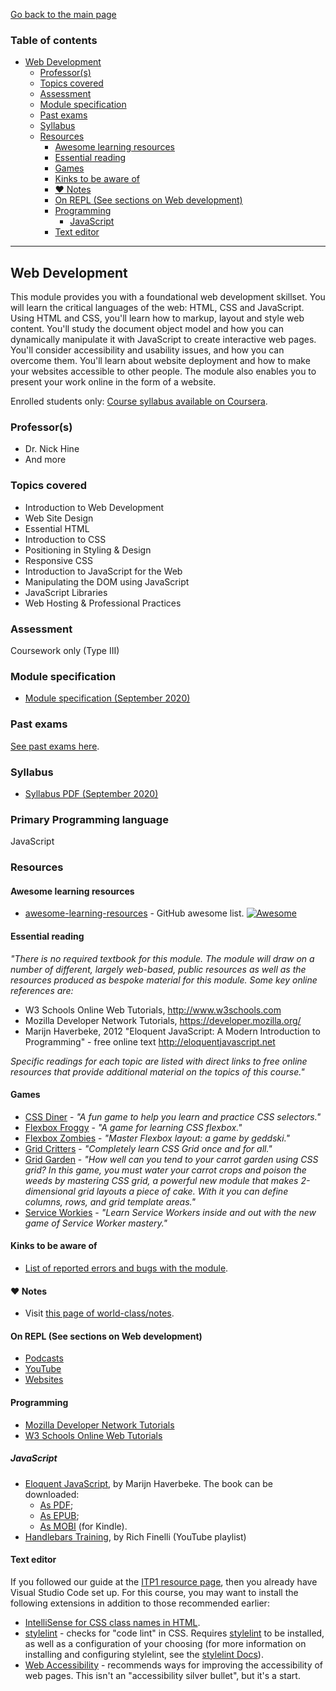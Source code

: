 [Go back to the main page](../../../README.md)

### Table of contents

- [Web Development](#web-development)
  - [Professor(s)](#professors)
  - [Topics covered](#topics-covered)
  - [Assessment](#assessment)
  - [Module specification](#module-specification)
  - [Past exams](#past-exams)
  - [Syllabus](#syllabus)
  - [Resources](#resources)
    - [Awesome learning resources](#awesome-learning-resources)
    - [Essential reading](#essential-reading)
    - [Games](#games)
    - [Kinks to be aware of](#kinks-to-be-aware-of)
    - [:heart: Notes](#heart-notes)
    - [On REPL (See sections on Web development)](#on-repl-see-sections-on-web-development)
    - [Programming](#programming)
      - [JavaScript](#javascript)
    - [Text editor](#text-editor)

---

## Web Development

This module provides you with a foundational web development skillset.
You will learn the critical languages of the web: HTML, CSS and
JavaScript. Using HTML and CSS, you'll learn how to markup, layout and
style web content. You'll study the document object model and how you
can dynamically manipulate it with JavaScript to create interactive web
pages. You'll consider accessibility and usability issues, and how you
can overcome them. You'll learn about website deployment and how to
make your websites accessible to other people. The module also enables
you to present your work online in the form of a website.

Enrolled students only: [Course syllabus available on Coursera](https://www.coursera.org/learn/london-cs-orientation/supplement/p88ho/syllabus-web-development-cm1040).

### Professor(s)

- Dr. Nick Hine
- And more

### Topics covered

- Introduction to Web Development
- Web Site Design
- Essential HTML
- Introduction to CSS
- Positioning in Styling & Design
- Responsive CSS
- Introduction to JavaScript for the Web
- Manipulating the DOM using JavaScript
- JavaScript Libraries
- Web Hosting & Professional Practices

### Assessment

Coursework only (Type III)

### Module specification

- [Module specification (September 2020)](https://github.com/world-class/binary-assets/blob/master/modules/module-specification/CM1040_WD-Module-Spec.pdf)

### Past exams

[See past exams here](https://github.com/world-class/binary-assets/tree/master/modules/cm1040-wd/past-exams).

### Syllabus

- [Syllabus PDF (September 2020)](https://github.com/world-class/binary-assets/blob/master/modules/syllabi/Syllabus_CM1040_WD.pdf)

### Primary Programming language

JavaScript

### Resources

#### Awesome learning resources

- [awesome-learning-resources](https://github.com/lauragift21/awesome-learning-resources) - GitHub awesome list. [![Awesome](https://cdn.rawgit.com/sindresorhus/awesome/d7305f38d29fed78fa85652e3a63e154dd8e8829/media/badge.svg)](https://github.com/sindresorhus/awesome)

#### Essential reading

_"There is no required textbook for this module. The module will draw on a number of different, largely web-based, public resources as well as the resources produced as bespoke material for this module. Some key online references are:_

- W3 Schools Online Web Tutorials, http://www.w3schools.com
- Mozilla Developer Network Tutorials, https://developer.mozilla.org/
- Marijn Haverbeke, 2012 "Eloquent JavaScript: A Modern Introduction to Programming" - free online text http://eloquentjavascript.net

_Specific readings for each topic are listed with direct links to free online resources that provide additional material on the topics of this course."_

#### Games

- [CSS Diner](https://flukeout.github.io/) - _"A fun game to help you learn and practice CSS selectors."_
- [Flexbox Froggy](http://flexboxfroggy.com/) - _"A game for learning CSS flexbox."_
- [Flexbox Zombies](https://flexboxzombies.com/p/flexbox-zombies) - _"Master Flexbox layout: a game by geddski."_
- [Grid Critters](https://gridcritters.com/) - _"Completely learn CSS Grid once and for all."_
- [Grid Garden](https://codepip.com/games/grid-garden/) - _"How well can you tend to your carrot garden using CSS grid? In this game, you must water your carrot crops and poison the weeds by mastering CSS grid, a powerful new module that makes 2-dimensional grid layouts a piece of cake. With it you can define columns, rows, and grid template areas."_
- [Service Workies](https://serviceworkies.com/) - _"Learn Service Workers inside and out with the new game of Service Worker mastery."_

#### Kinks to be aware of

- [List of reported errors and bugs with the module](../../../kinks/level-4/cm-1040-web-development/).

#### :heart: Notes

- Visit [this page of world-class/notes](https://github.com/world-class/notes/tree/master/level-4/web-development/).

#### On REPL (See sections on Web development)

- [Podcasts](../../../podcasts/)
- [YouTube](../../../youtube/)
- [Websites](../../../websites/)

#### Programming

- [Mozilla Developer Network Tutorials](https://developer.mozilla.org/)
- [W3 Schools Online Web Tutorials](http://www.w3schools.com/)

##### JavaScript

- [Eloquent JavaScript](http://eloquentjavascript.net/), by Marijn Haverbeke. The book can be downloaded:
  - [As PDF](http://eloquentjavascript.net/Eloquent_JavaScript.pdf);
  - [As EPUB](https://eloquentjavascript.net/Eloquent_JavaScript.epub);
  - [As MOBI](https://eloquentjavascript.net/Eloquent_JavaScript.mobi) (for Kindle).
- [Handlebars Training](https://www.youtube.com/playlist?list=PLtV5RF44Yj8S4RcpQehL-2XMuVsJXwNvK), by Rich Finelli (YouTube playlist)

#### Text editor

If you followed our guide at the [ITP1 resource page](../cm-1005-introduction-to-programming-i/README.md#text-editor), then you already have Visual Studio Code set up. For this course, you may want to install the following extensions in addition to those recommended earlier:

- [IntelliSense for CSS class names in HTML](https://marketplace.visualstudio.com/items?itemName=Zignd.html-css-class-completion).
- [stylelint](https://marketplace.visualstudio.com/items?itemName=stylelint.vscode-stylelint) - checks for "code lint" in CSS. Requires [stylelint](https://stylelint.io/) to be installed, as well as a configuration of your choosing (for more information on installing and configuring stylelint, see the [stylelint Docs](https://stylelint.io/user-guide/get-started)).
- [Web Accessibility](https://marketplace.visualstudio.com/items?itemName=MaxvanderSchee.web-accessibility) - recommends ways for improving the accessibility of web pages. This isn't an "accessibility silver bullet", but it's a start.
